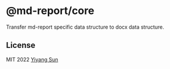 # @md-report/core

Transfer md-report specific data structure to docx data structure.

## License

MIT 2022 [Yiyang Sun](https://github.com/syy11cn)
